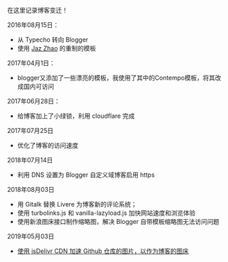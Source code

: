 在这里记录博客变迁！

2016年08月15日：

-   从 Typecho 转向 Blogger
-   使用 [Jaz Zhao](https://jazzhao.com/) 的重制的模板

2017年04月1日：

-   blogger又添加了一些漂亮的模板，我使用了其中的Contempo模板，将其改成国内可访问

2017年06月28日：

-   给博客加上了小绿锁，利用 cloudflare 完成

2017年07月25日

-   优化了博客的访问速度

2018年07月14日

-   利用 DNS 设置为 Blogger 自定义域博客启用 https

2018年08月03日

-   用 Gitalk 替换 Livere 为博客新的评论系统；
-   使用 turbolinks.js 和 vanilla-lazyload.js 加快网站速度和浏览体验
-   使用新浪图床接口制作缩略图，解决 Blogger 自带模板缩略图无法访问问题

2019年05月03日

- [使用 jsDelivr CDN 加速 Github 仓库的图片，以作为博客的图床](https://blog.iljw.me/2019/05/jsdelivr-cdn-github.html)
<!--stackedit_data:
eyJwcm9wZXJ0aWVzIjoiZGF0ZTogJzIwMTYtMDgtMTUnXG4iLC
JoaXN0b3J5IjpbMTY1NjM0MjgzMl19
-->